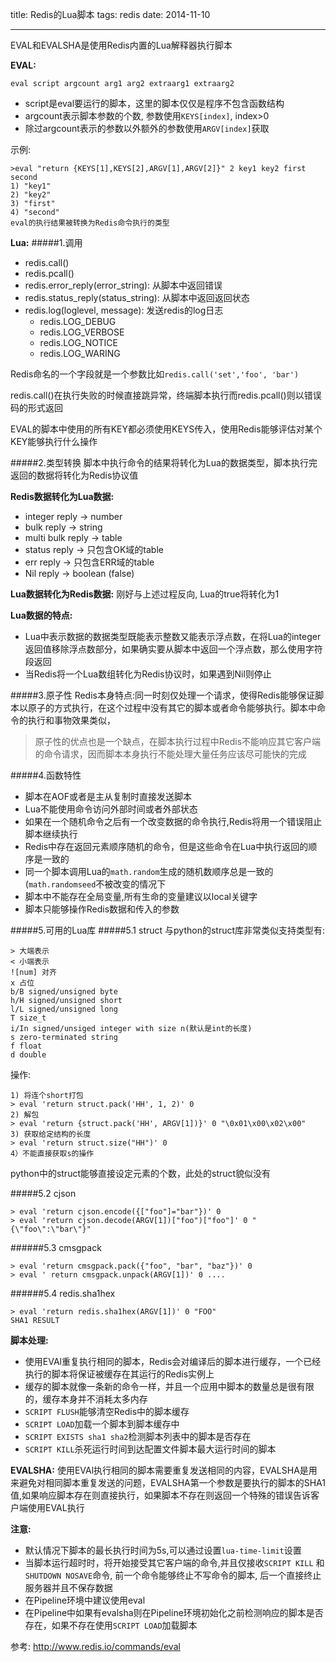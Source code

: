 title: Redis的Lua脚本
tags: redis
date: 2014-11-10
***
EVAL和EVALSHA是使用Redis内置的Lua解释器执行脚本

**EVAL:**

`eval script argcount arg1 arg2 extraarg1 extraarg2`

* script是eval要运行的脚本，这里的脚本仅仅是程序不包含函数结构
* argcount表示脚本参数的个数, 参数使用`KEYS[index]`, index>0
* 除过argcount表示的参数以外额外的参数使用`ARGV[index]`获取

示例:
```
>eval "return {KEYS[1],KEYS[2],ARGV[1],ARGV[2]}" 2 key1 key2 first second
1) "key1"
2) "key2"
3) "first"
4) "second"
eval的执行结果被转换为Redis命令执行的类型
```

**Lua:**
#####1.调用

* redis.call()
* redis.pcall()
* redis.error_reply(error_string): 从脚本中返回错误
* redis.status_reply(status_string): 从脚本中返回返回状态
* redis.log(loglevel, message): 发送redis的log日志
	* redis.LOG_DEBUG
    * redis.LOG_VERBOSE
    * redis.LOG_NOTICE
    * redis.LOG_WARING

Redis命名的一个字段就是一个参数比如`redis.call('set','foo', 'bar')`

redis.call()在执行失败的时候直接跳异常，终端脚本执行而redis.pcall()则以错误码的形式返回

EVAL的脚本中使用的所有KEY都必须使用KEYS传入，使用Redis能够评估对某个KEY能够执行什么操作

#####2.类型转换
脚本中执行命令的结果将转化为Lua的数据类型，脚本执行完返回的数据将转化为Redis协议值

**Redis数据转化为Lua数据:**
* integer reply -> number
* bulk reply -> string
* multi bulk reply -> table
* status reply -> 只包含OK域的table
* err reply -> 只包含ERR域的table
* Nil reply -> boolean (false)

**Lua数据转化为Redis数据:**
刚好与上述过程反向, Lua的true将转化为1

**Lua数据的特点:**
* Lua中表示数据的数据类型既能表示整数又能表示浮点数，在将Lua的integer返回值移除浮点数部分，如果确实要从脚本中返回一个浮点数，那么使用字符段返回
* 当Redis将一个Lua数组转化为Redis协议时，如果遇到Nil则停止

#####3.原子性
Redis本身特点:同一时刻仅处理一个请求，使得Redis能够保证脚本以原子的方式执行，在这个过程中没有其它的脚本或者命令能够执行。脚本中命令的执行和事物效果类似，
> 原子性的优点也是一个缺点，在脚本执行过程中Redis不能响应其它客户端的命令请求，因而脚本本身执行不能处理大量任务应该尽可能快的完成

#####4.函数特性
* 脚本在AOF或者是主从复制时直接发送脚本
* Lua不能使用命令访问外部时间或者外部状态
* 如果在一个随机命令之后有一个改变数据的命令执行,Redis将用一个错误阻止脚本继续执行
* Redis中存在返回元素顺序随机的命令，但是这些命令在Lua中执行返回的顺序是一致的
* 同一个脚本调用Lua的`math.random`生成的随机数顺序总是一致的(`math.randomseed`不被改变的情况下
* 脚本中不能存在全局变量,所有生命的变量建议以local关键字
* 脚本只能够操作Redis数据和传入的参数

#####5.可用的Lua库
#####5.1 struct
与python的struct库非常类似支持类型有:
```
> 大端表示
< 小端表示
![num] 对齐
x 占位
b/B signed/unsigned byte
h/H signed/unsigned short
l/L signed/unsigned long
T size_t
i/In signed/unsiged integer with size n(默认是int的长度)
s zero-terminated string
f float
d double
```
操作:
```
1) 将连个short打包
> eval 'return struct.pack('HH', 1, 2)' 0
2) 解包
> eval 'return {struct.pack('HH', ARGV[1])}' 0 "\0x01\x00\x02\x00"
3) 获取给定结构的长度
> eval 'return struct.size("HH")' 0
4）不能直接获取s的操作
```
python中的struct能够直接设定元素的个数，此处的struct貌似没有

#####5.2 cjson
```
> eval 'return cjson.encode({["foo"]="bar"})' 0
> eval 'return cjson.decode(ARGV[1])["foo")["foo"]' 0 "{\"foo\":\"bar\"}"
```
######5.3 cmsgpack
```
> eval 'return cmsgpack.pack({"foo", "bar", "baz"})' 0
> eval ' return cmsgpack.unpack(ARGV[1])' 0 ....
```
######5.4 redis.sha1hex 
```
> eval 'return redis.sha1hex(ARGV[1])' 0 "FOO"
SHA1 RESULT
```
**脚本处理:**
* 使用EVAl重复执行相同的脚本，Redis会对编译后的脚本进行缓存，一个已经执行的脚本将保证被缓存在其运行的Redis实例上
* 缓存的脚本就像一条新的命令一样，并且一个应用中脚本的数量总是很有限的，缓存本身并不消耗太多内存
* `SCRIPT FLUSH`能够清空Redis中的脚本缓存
* `SCRIPT LOAD`加载一个脚本到脚本缓存中
* `SCRIPT EXISTS sha1 sha2`检测脚本列表中的脚本是否存在
* `SCRIPT KILL`杀死运行时间到达配置文件脚本最大运行时间的脚本

**EVALSHA:**
使用EVAl执行相同的脚本需要重复发送相同的内容，EVALSHA是用来避免对相同脚本重复发送的问题，EVALSHA第一个参数是要执行的脚本的SHA1值,如果响应脚本存在则直接执行，如果脚本不存在则返回一个特殊的错误告诉客户端使用EVAL执行

**注意:**
* 默认情况下脚本的最长执行时间为5s,可以通过设置`lua-time-limit`设置
* 当脚本运行超时时，将开始接受其它客户端的命令,并且仅接收`SCRIPT KILL`	和`SHUTDOWN NOSAVE`命令, 前一个命令能够终止不写命令的脚本, 后一个直接终止服务器并且不保存数据
* 在Pipeline环境中建议使用eval
* 在Pipeline中如果有evalsha则在Pipeline环境初始化之前检测响应的脚本是否存在，如果不存在使用`SCRIPT LOAD`加载脚本




参考: http://www.redis.io/commands/eval
